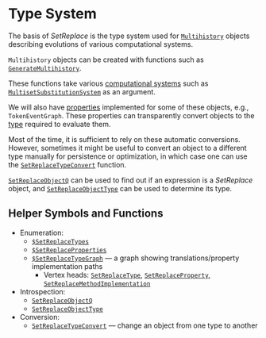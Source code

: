 # Type System

The basis of *SetReplace* is the type system used for [`Multihistory`](/Documentation/Types/Multihistory.md) objects
describing evolutions of various computational systems.

`Multihistory` objects can be created with functions such as
[`GenerateMultihistory`](/Documentation/Generators/GenerateMultihistory.md).

These functions take various [computational systems](/Documentation/Systems/README.md) such as
[`MultisetSubstitutionSystem`](/Documentation/Systems/MultisetSubstitutionSystem.md) as an argument.

We will also have [properties](/Documentation/Properties/README.md) implemented for some of these objects, e.g.,
`TokenEventGraph`. These properties can transparently convert objects to the [type](/Documentation/Types/README.md)
required to evaluate them.

Most of the time, it is sufficient to rely on these automatic conversions. However, sometimes it might be useful to
convert an object to a different type manually for persistence or optimization, in which case one can use the
[`SetReplaceTypeConvert`](SetReplaceTypeConvert.md) function.

[`SetReplaceObjectQ`](SetReplaceObjectQ.md) can be used to find out if an expression is a *SetReplace* object, and
[`SetReplaceObjectType`](SetReplaceObjectType.md) can be used to determine its type.

## Helper Symbols and Functions

* Enumeration:
  * [`$SetReplaceTypes`]($SetReplaceTypes.md)
  * [`$SetReplaceProperties`]($SetReplaceProperties.md)
  * [`$SetReplaceTypeGraph`]($SetReplaceTypeGraph.md) &mdash; a graph showing translations/property implementation paths
    * Vertex heads: [`SetReplaceType`](SetReplaceType.md),
                    [`SetReplaceProperty`](SetReplaceProperty.md),
                    [`SetReplaceMethodImplementation`](SetReplaceMethodImplementation.md)
* Introspection:
  * [`SetReplaceObjectQ`](SetReplaceObjectQ.md)
  * [`SetReplaceObjectType`](SetReplaceObjectType.md)
* Conversion:
  * [`SetReplaceTypeConvert`](SetReplaceTypeConvert.md) &mdash; change an object from one type to another
